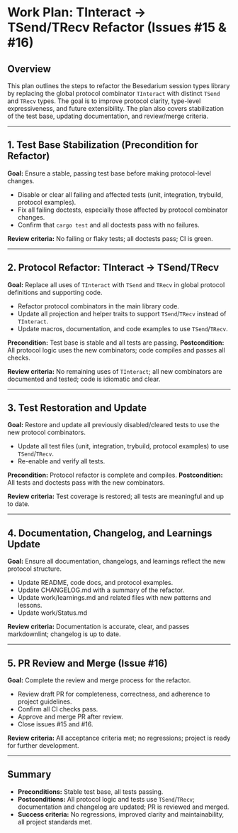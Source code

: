 <!-- filepath: /home/dikini/Projects/besedarium/work/Plan.md -->

# Work Plan: TInteract → TSend/TRecv Refactor (Issues #15 & #16)

## Overview

This plan outlines the steps to refactor the Besedarium session types library by replacing the global protocol combinator `TInteract` with distinct `TSend` and `TRecv` types. The goal is to improve protocol clarity, type-level expressiveness, and future extensibility. The plan also covers stabilization of the test base, updating documentation, and review/merge criteria.

---

## 1. Test Base Stabilization (Precondition for Refactor)

**Goal:** Ensure a stable, passing test base before making protocol-level changes.

- Disable or clear all failing and affected tests (unit, integration, trybuild, protocol examples).
- Fix all failing doctests, especially those affected by protocol combinator changes.
- Confirm that `cargo test` and all doctests pass with no failures.

**Review criteria:** No failing or flaky tests; all doctests pass; CI is green.

---

## 2. Protocol Refactor: TInteract → TSend/TRecv

**Goal:** Replace all uses of `TInteract` with `TSend` and `TRecv` in global protocol definitions and supporting code.

- Refactor protocol combinators in the main library code.
- Update all projection and helper traits to support `TSend`/`TRecv` instead of `TInteract`.
- Update macros, documentation, and code examples to use `TSend`/`TRecv`.

**Precondition:** Test base is stable and all tests are passing.
**Postcondition:** All protocol logic uses the new combinators; code compiles and passes all checks.

**Review criteria:** No remaining uses of `TInteract`; all new combinators are documented and tested; code is idiomatic and clear.

---

## 3. Test Restoration and Update

**Goal:** Restore and update all previously disabled/cleared tests to use the new protocol combinators.

- Update all test files (unit, integration, trybuild, protocol examples) to use `TSend`/`TRecv`.
- Re-enable and verify all tests.

**Precondition:** Protocol refactor is complete and compiles.
**Postcondition:** All tests and doctests pass with the new combinators.

**Review criteria:** Test coverage is restored; all tests are meaningful and up to date.

---

## 4. Documentation, Changelog, and Learnings Update

**Goal:** Ensure all documentation, changelogs, and learnings reflect the new protocol structure.

- Update README, code docs, and protocol examples.
- Update CHANGELOG.md with a summary of the refactor.
- Update work/learnings.md and related files with new patterns and lessons.
- Update work/Status.md

**Review criteria:** Documentation is accurate, clear, and passes markdownlint; changelog is up to date.

---

## 5. PR Review and Merge (Issue #16)

**Goal:** Complete the review and merge process for the refactor.

- Review draft PR for completeness, correctness, and adherence to project guidelines.
- Confirm all CI checks pass.
- Approve and merge PR after review.
- Close issues #15 and #16.

**Review criteria:** All acceptance criteria met; no regressions; project is ready for further development.

---

## Summary

- **Preconditions:** Stable test base, all tests passing.
- **Postconditions:** All protocol logic and tests use `TSend`/`TRecv`; documentation and changelog are updated; PR is reviewed and merged.
- **Success criteria:** No regressions, improved clarity and maintainability, all project standards met.
